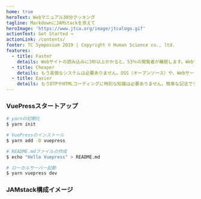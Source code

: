 ```yaml
---
home: true
heroText: Webマニュアル30分クッキング
tagline: MarkdownにJAMstackを添えて
heroImage: 'https://www.jtca.org/image/jtcalogo.gif'
actionText: Get Started →
actionLink: /contents/
footer: TC Symposium 2019 | Copyright © Human Science co., ltd.
features:
  - title: Faster
    details: Webサイトの読み込みに3秒以上かかると、53％の閲覧者が離脱します。Webサイトのパフォーマンスはコンテンツの品質以上に大事な要素です。またここでいう「早さ」とはWebサイト構築にかかるリードタイムの短さも含みます。
  - title: Cheaper
    details: もう高価なシステムは必要ありません。OSS（オープンソース）や、Webサービスの無料枠をうまく使うことで限りなく「安く」Webマニュアルを構築できます。特定の機能に特化したマイクロサービスを組み合わせて使うことで、モダンな技術のヨイトコドリができるのです。
  - title: Easier
    details: もうDTPやHTMLコーディングに特別な知識は必要ありません。簡単な記法でライティングし、Gitにデータをプッシュすれば、自動でレンダリング済みのHTMLと組版済みのPDFが出力され、なんとデプロイまで自動化することができるのです。
---
```


### VuePressスタートアップ
```bash
# yarnの初期化
$ yarn init

# VuePressのインストール
$ yarn add -D vuepress

# README.mdファイルの作成
$ echo "Hello Vuepress" > README.md

# ローカルサーバー起動
$ yarn vuepress dev
```

### JAMstack構成イメージ
